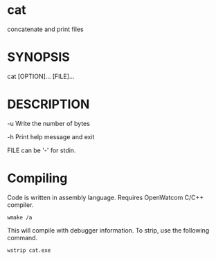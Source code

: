 
# cat

concatenate and print files

# SYNOPSIS

cat [OPTION]... [FILE]...

# DESCRIPTION

-u   Write the number of bytes

-h   Print help message and exit

FILE can be '-' for stdin.

# Compiling

Code is written in assembly language. Requires OpenWatcom C/C++ compiler.

```
wmake /a 
```

This will compile with debugger information. To strip, use the following
command.

```
wstrip cat.exe
```
 

